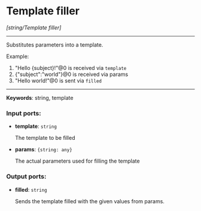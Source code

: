 # Template filler

_[string/Template filler]_

---

Substitutes parameters into a template.  
  
Example:  
  
1. "Hello {subject}!"@0 is received via `template`  
2. {"subject":"world"}@0 is received via params  
3. "Hello world!"@0 is sent via `filled`  

---

__Keywords__: string, template

### Input ports:

* __template__: ` string `

    The template to be filled


* __params__: ` {string: any} `

    The actual parameters used for filling the template

### Output ports:

* __filled__: ` string `

    Sends the template filled with the given values from params.

